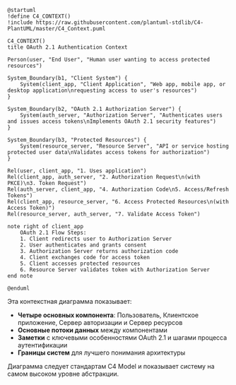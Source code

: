 ```plantuml
@startuml
!define C4_CONTEXT() 
!include https://raw.githubusercontent.com/plantuml-stdlib/C4-PlantUML/master/C4_Context.puml

C4_CONTEXT()
title OAuth 2.1 Authentication Context

Person(user, "End User", "Human user wanting to access protected resources")

System_Boundary(b1, "Client System") {
    System(client_app, "Client Application", "Web app, mobile app, or desktop application\nrequesting access to user's resources")
}

System_Boundary(b2, "OAuth 2.1 Authorization Server") {
    System(auth_server, "Authorization Server", "Authenticates users and issues access tokens\nImplements OAuth 2.1 security features")
}

System_Boundary(b3, "Protected Resources") {
    System(resource_server, "Resource Server", "API or service hosting protected user data\nValidates access tokens for authorization")
}

Rel(user, client_app, "1. Uses application")
Rel(client_app, auth_server, "2. Authorization Request\n(with PKCE)\n3. Token Request")
Rel(auth_server, client_app, "4. Authorization Code\n5. Access/Refresh Tokens")
Rel(client_app, resource_server, "6. Access Protected Resources\n(with Access Token)")
Rel(resource_server, auth_server, "7. Validate Access Token")

note right of client_app
    OAuth 2.1 Flow Steps:
    1. Client redirects user to Authorization Server
    2. User authenticates and grants consent
    3. Authorization Server returns authorization code
    4. Client exchanges code for access token
    5. Client accesses protected resources
    6. Resource Server validates token with Authorization Server
end note

@enduml
```

Эта контекстная диаграмма показывает:

- **Четыре основных компонента**: Пользователь, Клиентское приложение, Сервер авторизации и Сервер ресурсов
- **Основные потоки данных** между компонентами
- **Заметки** с ключевыми особенностями OAuth 2.1 и шагами процесса аутентификации
- **Границы систем** для лучшего понимания архитектуры

Диаграмма следует стандартам C4 Model и показывает систему на самом высоком уровне абстракции.